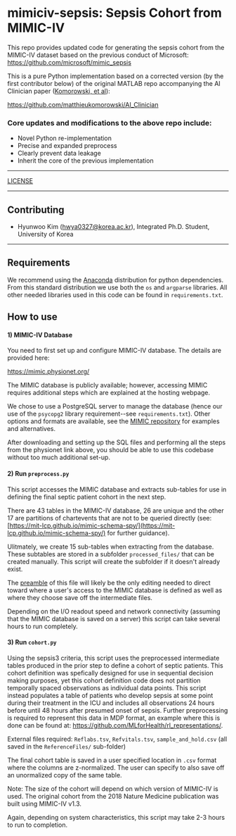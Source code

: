 # mimiciv-sepsis: Sepsis Cohort from MIMIC-IV

This repo provides updated code for generating the sepsis cohort from the MIMIC-IV dataset based on the previous conduct of Microsoft: https://github.com/microsoft/mimic_sepsis

This is a pure Python implementation based on a corrected version (by the first contributor below) of the original MATLAB repo accompanying the AI Clinician paper ([Komorowski, et al](https://www.nature.com/articles/s41591-018-0213-5?sf200531662=1)): 

https://github.com/matthieukomorowski/AI_Clinician

### Core updates and modifications to the above repo include:

- Novel Python re-implementation
- Precise and expanded preprocess
- Clearly prevent data leakage
- Inherit the core of the previous implementation

---

[LICENSE](https://github.com/microsoft/mimic_sepsis/blob/master/LICENSE)

---

## Contributing

- Hyunwoo Kim (hwya0327@korea.ac.kr), Integrated Ph.D. Student, University of Korea

---


## Requirements

We recommend using the [Anaconda](https://docs.anaconda.com/anaconda/install/) distribution for python dependencies. From this standard distribution we use both the `os` and `argparse` libraries. All other needed libraries used in this code can be found in `requirements.txt`.

## How to use

#### 1) MIMIC-IV Database
You need to first set up and configure MIMIC-IV database. The details are provided here:

https://mimic.physionet.org/

The MIMIC database is publicly available; however, accessing MIMIC requires additional steps which are explained at the hosting webpage.

We chose to use a PostgreSQL server to manage the database (hence our use of the `psycopg2` library requirement--see `requirements.txt`). Other options and formats are available, see the [MIMIC repository](https://github.com/MIT-LCP/mimic-code/tree/master/buildmimic) for examples and alternatives.

After downloading and setting up the SQL files and performing all the steps from the physionet link above, you should be able to use this codebase without too much additional set-up. 

#### 2) Run `preprocess.py`

This script accesses the MIMIC database and extracts sub-tables for use in defining the final septic patient cohort in the next step.

There are 43 tables in the MIMIC-IV database, 26 are unique and the other 17 are partitions of chartevents that are not to be queried directly (see: [https://mit-lcp.github.io/mimic-schema-spy/](https://mit-lcp.github.io/mimic-schema-spy/) for further guidance).

Ulitmately, we create 15 sub-tables when extracting from the database. These subtables are stored in a subfolder `processed_files/` that can be created manually. This script will create the subfolder if it doesn't already exist.

The [preamble](https://github.com/microsoft/mimic_sepsis/blob/main/preprocess.py#L17-L26) of this file will likely be the only editing needed to direct toward where a user's access to the MIMIC database is defined as well as where they choose save off the intermediate files.

Depending on the I/O readout speed and network connectivity (assuming that the MIMIC database is saved on a server) this script can take several hours to run completely.

#### 3) Run `cohort.py`

Using the sepsis3 criteria, this script uses the preprocessed intermediate tables produced in the prior step to define a cohort of septic patients. This cohort definition was spefically designed for use in sequential decision making purposes, yet this cohort definition code does not partition temporally spaced observations as individual data points. This script instead populates a table of patients who develop sepsis at some point during their treatment in the ICU and includes all observations 24 hours before until 48 hours after presumed onset of sepsis. Further preprocessing is required to represent this data in MDP format, an example where this is done can be found at: https://github.com/MLforHealth/rl_representations/.

External files required: `Reflabs.tsv`, `Refvitals.tsv`, `sample_and_hold.csv` (all saved in the `ReferenceFiles/` sub-folder)

The final cohort table is saved in a user specified location in `.csv` format where the columns are z-normalized. The user can specify to also save off an unormalized copy of the same table.

Note: The size of the cohort will depend on which version of MIMIC-IV is used. The original cohort from the 2018 Nature Medicine publication was built using MIMIC-IV v1.3.

Again, depending on system characteristics, this script may take 2-3 hours to run to completion.
